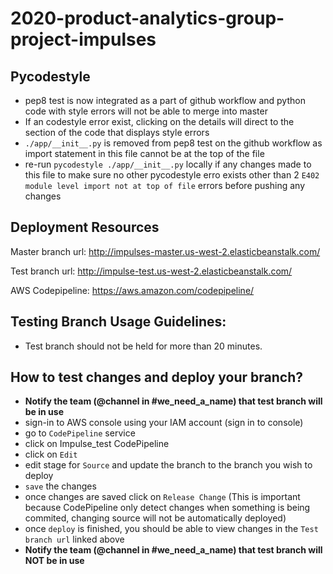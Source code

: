 # 2020-product-analytics-group-project-impulses

## Pycodestyle
* pep8 test is now integrated as a part of github workflow and python code with style errors will not be able to merge into master
* If an codestyle error exist, clicking on the details will direct to the section of the code that displays style errors
* `./app/__init__.py` is removed from pep8 test on the github workflow as import statement in this file cannot be at the top of the file
* re-run `pycodestyle ./app/__init__.py` locally if any changes made to this file to make sure no other pycodestyle erro exists other than 2 `E402 module level import not at top of file` errors before pushing any changes

## Deployment Resources

Master branch url: http://impulses-master.us-west-2.elasticbeanstalk.com/

Test branch url: http://impulse-test.us-west-2.elasticbeanstalk.com/

AWS Codepipeline: https://aws.amazon.com/codepipeline/

## Testing Branch Usage Guidelines:
* Test branch should not be held for more than 20 minutes.

## How to test changes and deploy your branch?
* __Notify the team (@channel in #we_need_a_name) that test branch will be in use__
* sign-in to AWS console using your IAM account (sign in to console)
* go to `CodePipeline` service
* click on Impulse_test CodePipeline
* click on `Edit`
* edit stage for `Source` and update the branch to the branch you wish to deploy
* `save` the changes
* once changes are saved click on `Release Change` (This is important because CodePipeline only detect changes when something is being commited, changing source will not be automatically deployed)
* once `deploy` is finished, you should be able to view changes in the `Test branch url` linked above
* __Notify the team (@channel in #we_need_a_name) that test branch will NOT be in use__ 


